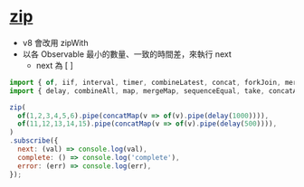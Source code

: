 # [zip](https://rxjs.dev/api/operators/zip)

- v8 會改用 zipWith
- 以各 Observable 最小的數量、一致的時間差，來執行 next
  - next 為 [ ]

```js
import { of, iif, interval, timer, combineLatest, concat, forkJoin, merge, race, zip } from 'rxjs';
import { delay, combineAll, map, mergeMap, sequenceEqual, take, concatAll, startWith, endWith, concatMap, mergeAll, pairwise, mapTo, raceWith, withLatestFrom } from 'rxjs/operators';

zip(
  of(1,2,3,4,5,6).pipe(concatMap(v => of(v).pipe(delay(1000)))),
  of(11,12,13,14,15).pipe(concatMap(v => of(v).pipe(delay(500)))),
)
.subscribe({
  next: (val) => console.log(val),
  complete: () => console.log('complete'),
  error: (err) => console.log(err),
});
```